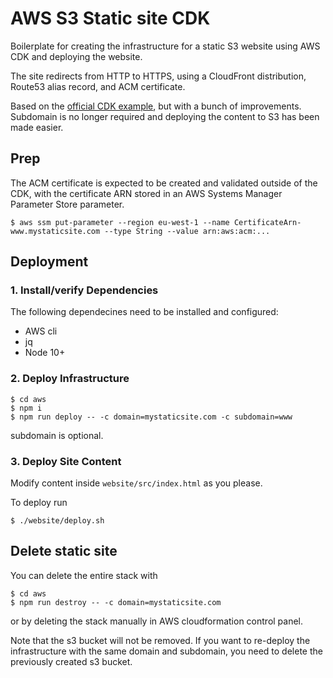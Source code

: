 # AWS S3 Static site CDK
Boilerplate for creating the infrastructure for a static S3 website using AWS CDK and deploying the website.

The site redirects from HTTP to HTTPS, using a CloudFront distribution, Route53 alias record, and ACM certificate.

Based on the [official CDK example](https://github.com/aws-samples/aws-cdk-examples/tree/master/typescript/static-site), but with a bunch of improvements. Subdomain is no longer required and deploying the content to S3 has been made easier.

## Prep
The ACM certificate is expected to be created and validated outside of the CDK, with the certificate ARN stored in an AWS Systems Manager Parameter Store parameter.

```
$ aws ssm put-parameter --region eu-west-1 --name CertificateArn-www.mystaticsite.com --type String --value arn:aws:acm:...
```

## Deployment

### 1. Install/verify Dependencies

The following dependecines need to be installed and configured:
- AWS cli
- jq
- Node 10+

### 2. Deploy Infrastructure
```
$ cd aws
$ npm i
$ npm run deploy -- -c domain=mystaticsite.com -c subdomain=www
```
subdomain is optional.

### 3. Deploy Site Content
Modify content inside `website/src/index.html` as you please.

To deploy run
```
$ ./website/deploy.sh
```

## Delete static site
You can delete the entire stack with
```
$ cd aws
$ npm run destroy -- -c domain=mystaticsite.com
```

or by deleting the stack manually in AWS cloudformation control panel.

Note that the s3 bucket will not be removed. If you want to re-deploy the infrastructure with the same domain and subdomain, you need to delete the previously created s3 bucket.
